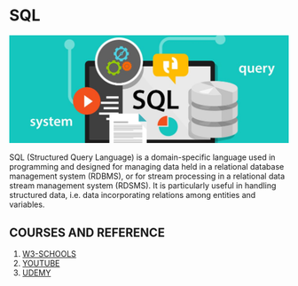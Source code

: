 # SQL
<img src="images/sql.jpeg" >

SQL (Structured Query Language) is a domain-specific language used in programming and designed for managing data held in a relational database management system (RDBMS), or for stream processing in a relational data stream management system (RDSMS). It is particularly useful in handling structured data, i.e. data incorporating relations among entities and variables.

## COURSES AND REFERENCE
1. [W3-SCHOOLS](https://www.w3schools.com/sql/)
2. [YOUTUBE](https://www.youtube.com/watch?v=HXV3zeQKqGY)
3. [UDEMY](https://www.udemy.com/course/the-complete-sql-bootcamp/)
